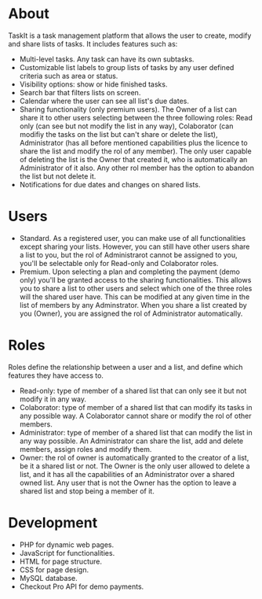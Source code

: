 # About

TaskIt is a task management platform that allows the user to create, modify and share lists of tasks. It includes features such as:
- Multi-level tasks. Any task can have its own subtasks.
- Customizable list labels to group lists of tasks by any user defined criteria such as area or status.
- Visibility options: show or hide finished tasks.
- Search bar that filters lists on screen.
- Calendar where the user can see all list's due dates.
- Sharing functionality (only premium users). The Owner of a list can share it to other users selecting between the three following roles: Read only (can see but not modify the list in any way), Colaborator (can modifiy the tasks on the list but can't share or delete the list), Administrator (has all before mentioned capabilities plus the licence to share the list and modify the rol of any member). The only user capable of deleting the list is the Owner that created it, who is automatically an Administrator of it also. Any other rol member has the option to abandon the list but not delete it.
- Notifications for due dates and changes on shared lists.

# Users

- Standard. As a registered user, you can make use of all functionalities except sharing your lists. However, you can still have other users share a list to you, but the rol of Administrarot cannot be assigned to you, you'll be selectable only for Read-only and Colaborator roles.
- Premium. Upon selecting a plan and completing the payment (demo only) you'll be granted access to the sharing functionalities. This allows you to share a list to other users and select which one of the three roles will the shared user have. This can be modified at any given time in the list of members by any Adminstrator. When you share a list created by you (Owner), you are assigned the rol of Administrator automatically.

# Roles

Roles define the relationship between a user and a list, and define which features they have access to.

- Read-only: type of member of a shared list that can only see it but not modify it in any way.
- Colaborator: type of member of a shared list that can modify its tasks in any possible way. A Colaborator cannot share or modify the rol of other members.
- Administrator: type of member of a shared list that can modify the list in any way possible. An Administrator can share the list, add and delete members, assign roles and modify them.
- Owner: the rol of owner is automatically granted to the creator of a list, be it a shared list or not. The Owner is the only user allowed to delete a list, and it has all the capabilities of an Administrator over a shared owned list. Any user that is not the Owner has the option to leave a shared list and stop being a member of it.

# Development

- PHP for dynamic web pages.
- JavaScript for functionalities.
- HTML for page structure.
- CSS for page design.
- MySQL database.
- Checkout Pro API for demo payments.
